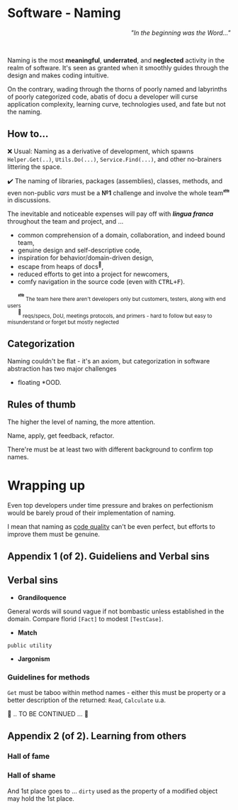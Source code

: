 # Software - Naming 
<p dir="rtl"><i>"...In the beginning was the Word"</div></i></p><br/>

 
Naming is the most **meaningful**, **underrated**, and **neglected** activity in the realm of software. It's seen as granted when it smoothly guides through the design and makes coding intuitive. 

On the contrary, wading through the thorns of poorly named and labyrinths of poorly categorized code, abatis of docu a developer will curse application complexity, learning curve, technologies used, and fate but not the naming.

## How to...

:x: Usual: Naming as a derivative of development, which spawns `Helper.Get(..)`, `Utils.Do(...)`, `Service.Find(...)`, and other no-brainers littering the space.

✔️ The naming of libraries, packages (assemblies), classes, methods, and even non-public _vars_ must be a **№1** challenge and involve the whole team<sup>:family:</sup> in discussions. 

The inevitable and noticeable expenses will pay off with ***lingua franca*** throughout the team and project, and ...
  
+ common comprehension of a domain, collaboration, and indeed bound team,
+ genuine design and self-descriptive code,
+ inspiration for behavior/domain-driven design,
+ escape from heaps of docs<sup>📒</sup>,
+ reduced efforts to get into a project for newcomers,
+ comfy navigation in the source code (even with <kbd>CTRL+F</kbd>).

&nbsp;&nbsp;&nbsp;&nbsp;&nbsp;&nbsp;<sup>:family:</sup><sub> The team here there aren't developers only but customers, testers, along with end users</sub>\
&nbsp;&nbsp;&nbsp;&nbsp;&nbsp;&nbsp;<sup>📒</sup><sub> reqs/specs, DoU, meetings protocols, and primers - hard to follow but easy to misunderstand or forget but mostly neglected</sub>

## Categorization

Naming couldn't be flat - it's an axiom, but categorization in software abstraction has two major challenges

* floating
*OOD.

## Rules of thumb

The higher the level of naming, the more attention.

Name, apply, get feedback, refactor.

There're must be at least two with different background to confirm top names.

# Wrapping up

Even top developers under time pressure and brakes on perfectionism would be barely proud of their implementation of naming.

I mean that naming as [code quality](code-quality.md) can't be even perfect, but efforts to improve them must be genuine.

## Appendix 1 (of 2). Guideliens and Verbal sins 

## Verbal sins

- **Grandiloquence** 

General words will sound vague if not bombastic unless established in the domain. Compare florid `[Fact]` to modest `[TestCase]`. 

- **Match** 

`public utility`

- **Jargonism**

### Guidelines for methods

`Get` must be taboo within method names - either this must be property or a better description of the returned: `Read`, `Calculate` u.a.

🚧 .. TO BE CONTINUED ... 🚧

## Appendix 2 (of 2). Learning from others

### Hall of fame

### Hall of shame

And 1st place goes to ... `dirty` used as the property of a modified object may hold the 1st place.
